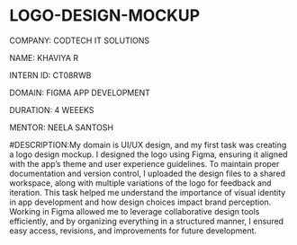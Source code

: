 # LOGO-DESIGN-MOCKUP

COMPANY: CODTECH IT SOLUTIONS

NAME: KHAVIYA R

INTERN ID: CT08RWB

DOMAIN: FIGMA APP DEVELOPMENT

DURATION: 4 WEEEKS

MENTOR: NEELA SANTOSH

#DESCRIPTION:My domain is UI/UX design, and my first task was creating a logo design mockup. I designed the logo using Figma, ensuring it aligned with the app’s theme and user experience guidelines. To maintain proper documentation and version control, I uploaded the design files to a shared workspace, along with multiple variations of the logo for feedback and iteration. This task helped me understand the importance of visual identity in app development and how design choices impact brand perception. Working in Figma allowed me to leverage collaborative design tools efficiently, and by organizing everything in a structured manner, I ensured easy access, revisions, and improvements for future development.
